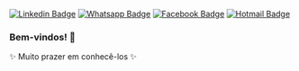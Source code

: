 [![Linkedin Badge](https://img.shields.io/badge/-LinkedIn-blue?style=for-the-badge&logo=Linkedin&logoColor=white)](https://www.linkedin.com/in/rafael-lopes-bastos-723467b1/)
[![Whatsapp Badge](https://img.shields.io/badge/-Whatsapp-128c7e?style=for-the-badge&logo=Whatsapp&logoColor=white)](https://wa.me/14996591206)
[![Facebook Badge](https://img.shields.io/badge/-Facebook-3b5998?style=for-the-badge&logo=Facebook&logoColor=white)](https://www.facebook.com/rafael.lopesbastos)
[![Hotmail Badge](https://img.shields.io/badge/-Hotmail-0078D4?style=flat-square&logo=microsoft-outlook&logoColor=white&link=mailto:rafalopesb@hotmail.com)](mailto:rafalopesb@hotmail.com)


### Bem-vindos! 👋

✨ Muito prazer em conhecê-los ✨ 

<!--

Here are some ideas to get you started:

- 🔭 I’m currently working on ...
- 🌱 I’m currently learning ...
- 👯 I’m looking to collaborate on ...
- 🤔 I’m looking for help with ...
- 💬 Ask me about ...
- 📫 How to reach me: ...
- 😄 Pronouns: ...
-  Fun fact: ...
!>
